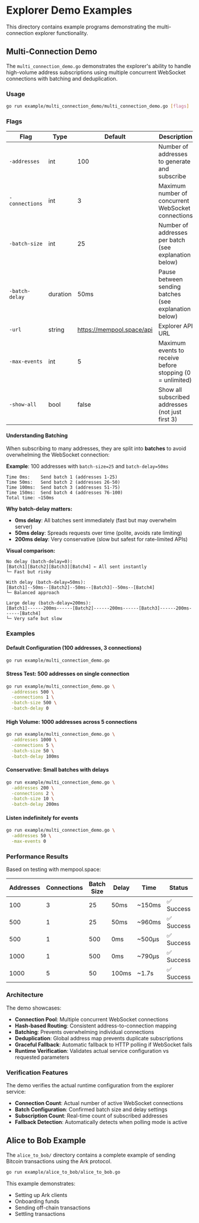 # Explorer Demo Examples

This directory contains example programs demonstrating the multi-connection explorer functionality.

## Multi-Connection Demo

The `multi_connection_demo.go` demonstrates the explorer's ability to handle high-volume address subscriptions using multiple concurrent WebSocket connections with batching and deduplication.

### Usage

```bash
go run example/multi_connection_demo/multi_connection_demo.go [flags]
```

### Flags

| Flag | Type | Default | Description |
|------|------|---------|-------------|
| `-addresses` | int | 100 | Number of addresses to generate and subscribe |
| `-connections` | int | 3 | Maximum number of concurrent WebSocket connections |
| `-batch-size` | int | 25 | Number of addresses per batch (see explanation below) |
| `-batch-delay` | duration | 50ms | Pause between sending batches (see explanation below) |
| `-url` | string | https://mempool.space/api | Explorer API URL |
| `-max-events` | int | 5 | Maximum events to receive before stopping (0 = unlimited) |
| `-show-all` | bool | false | Show all subscribed addresses (not just first 3) |

#### Understanding Batching

When subscribing to many addresses, they are split into **batches** to avoid overwhelming the WebSocket connection:

**Example**: 100 addresses with `batch-size=25` and `batch-delay=50ms`
```
Time 0ms:    Send batch 1 (addresses 1-25)
Time 50ms:   Send batch 2 (addresses 26-50)
Time 100ms:  Send batch 3 (addresses 51-75)
Time 150ms:  Send batch 4 (addresses 76-100)
Total time: ~150ms
```

**Why batch-delay matters:**
- **0ms delay**: All batches sent immediately (fast but may overwhelm server)
- **50ms delay**: Spreads requests over time (polite, avoids rate limiting)
- **200ms delay**: Very conservative (slow but safest for rate-limited APIs)

**Visual comparison:**

```
No delay (batch-delay=0):
[Batch1][Batch2][Batch3][Batch4] ← All sent instantly
└─ Fast but risky

With delay (batch-delay=50ms):
[Batch1]--50ms--[Batch2]--50ms--[Batch3]--50ms--[Batch4]
└─ Balanced approach

Large delay (batch-delay=200ms):
[Batch1]------200ms------[Batch2]------200ms------[Batch3]------200ms------[Batch4]
└─ Very safe but slow
```

### Examples

#### Default Configuration (100 addresses, 3 connections)
```bash
go run example/multi_connection_demo.go
```

#### Stress Test: 500 addresses on single connection
```bash
go run example/multi_connection_demo.go \
  -addresses 500 \
  -connections 1 \
  -batch-size 500 \
  -batch-delay 0
```

#### High Volume: 1000 addresses across 5 connections
```bash
go run example/multi_connection_demo.go \
  -addresses 1000 \
  -connections 5 \
  -batch-size 50 \
  -batch-delay 100ms
```

#### Conservative: Small batches with delays
```bash
go run example/multi_connection_demo.go \
  -addresses 200 \
  -connections 2 \
  -batch-size 10 \
  -batch-delay 200ms
```

#### Listen indefinitely for events
```bash
go run example/multi_connection_demo.go \
  -addresses 50 \
  -max-events 0
```

### Performance Results

Based on testing with mempool.space:

| Addresses | Connections | Batch Size | Delay | Time | Status |
|-----------|-------------|------------|-------|------|--------|
| 100 | 3 | 25 | 50ms | ~150ms | ✅ Success |
| 500 | 1 | 25 | 50ms | ~960ms | ✅ Success |
| 500 | 1 | 500 | 0ms | ~500µs | ✅ Success |
| 1000 | 1 | 500 | 0ms | ~790µs | ✅ Success |
| 1000 | 5 | 50 | 100ms | ~1.7s | ✅ Success |

### Architecture

The demo showcases:
- **Connection Pool**: Multiple concurrent WebSocket connections
- **Hash-based Routing**: Consistent address-to-connection mapping
- **Batching**: Prevents overwhelming individual connections
- **Deduplication**: Global address map prevents duplicate subscriptions
- **Graceful Fallback**: Automatic fallback to HTTP polling if WebSocket fails
- **Runtime Verification**: Validates actual service configuration vs requested parameters

### Verification Features

The demo verifies the actual runtime configuration from the explorer service:
- **Connection Count**: Actual number of active WebSocket connections
- **Batch Configuration**: Confirmed batch size and delay settings
- **Subscription Count**: Real-time count of subscribed addresses
- **Fallback Detection**: Automatically detects when polling mode is active

## Alice to Bob Example

The `alice_to_bob/` directory contains a complete example of sending Bitcoin transactions using the Ark protocol.

```bash
go run example/alice_to_bob/alice_to_bob.go
```

This example demonstrates:
- Setting up Ark clients
- Onboarding funds
- Sending off-chain transactions
- Settling transactions

